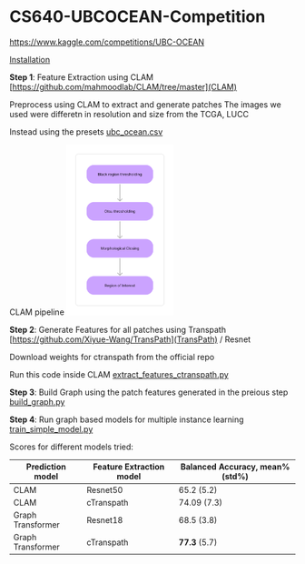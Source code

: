 # CS640-UBCOCEAN-Competition

https://www.kaggle.com/competitions/UBC-OCEAN

[Installation](installation.md)


**Step 1**:
Feature Extraction using CLAM
[https://github.com/mahmoodlab/CLAM/tree/master](CLAM)

Preprocess using CLAM to extract and generate patches
The images we used were differetn in resolution and size from the TCGA, LUCC 

Instead using the presets [ubc_ocean.csv](ubc_ocean.csv)


CLAM pipeline <img src="images/preprocessing-pipeline.png" alt="Pre processing " height="300" />


**Step 2**: 
Generate Features for all patches using Transpath [https://github.com/Xiyue-Wang/TransPath](TransPath) / Resnet

Download weights for ctranspath from the official repo

Run this code inside CLAM 
[extract_features_ctranspath.py](extract_features_ctranspath.py)

**Step 3**: 
Build Graph using the patch features generated in the preious step
[build_graph.py](build_graph.py)

**Step 4**:
Run graph based models for multiple instance learning
[train_simple_model.py](train_simple_model.py)


Scores for different models tried:

| Prediction model   | Feature Extraction model | Balanced Accuracy, mean%(std%) |
|--------------------|--------------------------|--------------------------------|
| CLAM               | Resnet50                 | 65.2 (5.2)                     |
| CLAM               | cTranspath               | 74.09 (7.3)                    |
| Graph Transformer  | Resnet18                 | 68.5 (3.8)                     |
| Graph Transformer  | cTranspath               | **77.3** (5.7)                 |
